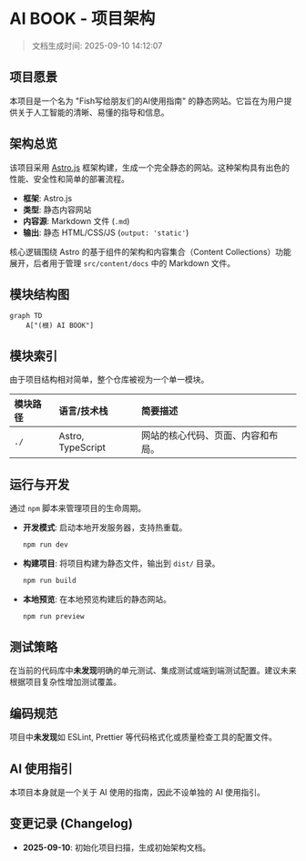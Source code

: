 # AI BOOK - 项目架构

> 文档生成时间: 2025-09-10 14:12:07

## 项目愿景

本项目是一个名为 "Fish写给朋友们的AI使用指南" 的静态网站。它旨在为用户提供关于人工智能的清晰、易懂的指导和信息。

## 架构总览

该项目采用 [Astro.js](https://astro.build/) 框架构建，生成一个完全静态的网站。这种架构具有出色的性能、安全性和简单的部署流程。

- **框架**: Astro.js
- **类型**: 静态内容网站
- **内容源**: Markdown 文件 (`.md`)
- **输出**: 静态 HTML/CSS/JS (`output: 'static'`)

核心逻辑围绕 Astro 的基于组件的架构和内容集合（Content Collections）功能展开，后者用于管理 `src/content/docs` 中的 Markdown 文件。

## 模块结构图

```mermaid
graph TD
    A["(根) AI BOOK"]
```

## 模块索引

由于项目结构相对简单，整个仓库被视为一个单一模块。

| 模块路径 | 语言/技术栈        | 简要描述                                |
| :------- | :----------------- | :-------------------------------------- |
| `./`     | Astro, TypeScript | 网站的核心代码、页面、内容和布局。 |

## 运行与开发

通过 `npm` 脚本来管理项目的生命周期。

- **开发模式**: 启动本地开发服务器，支持热重载。
  ```bash
  npm run dev
  ```
- **构建项目**: 将项目构建为静态文件，输出到 `dist/` 目录。
  ```bash
  npm run build
  ```
- **本地预览**: 在本地预览构建后的静态网站。
  ```bash
  npm run preview
  ```

## 测试策略

在当前的代码库中**未发现**明确的单元测试、集成测试或端到端测试配置。建议未来根据项目复杂性增加测试覆盖。

## 编码规范

项目中**未发现**如 ESLint, Prettier 等代码格式化或质量检查工具的配置文件。

## AI 使用指引

本项目本身就是一个关于 AI 使用的指南，因此不设单独的 AI 使用指引。

## 变更记录 (Changelog)

- **2025-09-10**: 初始化项目扫描，生成初始架构文档。
